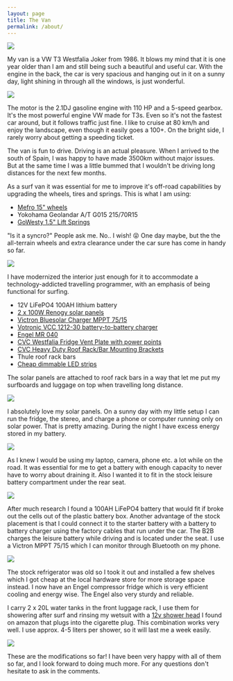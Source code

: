 ```yaml
---
layout: page
title: The Van
permalink: /about/
---
```


![](/assets/van/IMG_4597_resized.JPG)

My van is a VW T3 Westfalia Joker from 1986. It blows my mind that it is one year older than I am and still being such a beautiful and useful car. With the engine in the back, the car is very spacious and hanging out in it on a sunny day, light shining in through all the windows, is just wonderful.

![](/assets/van/IMG_4396_resized.JPG)

The motor is the 2.1DJ gasoline engine with 110 HP and a 5-speed gearbox. It's the most powerful engine VW made for T3s. Even so it's not the fastest car around, but it follows traffic just fine. I like to cruise at 80 km/h and enjoy the landscape, even though it easily goes a 100+. On the bright side, I rarely worry about getting a speeding ticket.

The van is fun to drive. Driving is an actual pleasure. When I arrived to the south of Spain, I was happy to have made 3500km without major issues. But at the same time I was a little bummed that I wouldn't be driving long distances for the next few months.

As a surf van it was essential for me to improve it's off-road capabilities by upgrading the wheels, tires and springs. This is what I am using:

* [Mefro 15" wheels](https://campervanculture.com/shop/15-mefro-steel-wheels-set-of-5/)
* Yokohama Geolandar A/T G015 215/70R15
* [GoWesty 1.5" Lift Springs](https://www.gowesty.com/product/coil-springs/25283/coil-spring-bundle-2wd?v=)

"Is it a syncro?" People ask me. No.. I wish! :stuck_out_tongue_closed_eyes: One day maybe, but the the all-terrain wheels and extra clearance under the car sure has come in handy so far.

![](/assets/van/IMG_4318_resized.JPG)

I have modernized the interior just enough for it to accommodate a technology-addicted travelling programmer, with an emphasis of being functional for surfing.

* 12V LiFePO4 100AH lithium battery
* [2 x 100W Renogy solar panels](https://www.renogy.com/100-watt-12-volt-monocrystalline-solar-panel-compact-design/)
* [Victron Bluesolar Charger MPPT 75/15](https://www.victronenergy.com/solar-charge-controllers/smartsolar-mppt-75-10-75-15-100-15-100-20)
* [Votronic VCC 1212-30 battery-to-battery charger](https://www.votronic.de/index.php/en/products2/series-vcc/standard-version/vcc-1212-30-new)
* [Engel MR 040](https://www.fritz-berger.com/item/engel-compressor-cool-box-mr-040f-2017?delivery_country=163)
* [CVC Westfalia Fridge Vent Plate with power points](https://campervanculture.com/shop/westfalia-fridge-vent-plate-with-high-quality-power-points-brown/)
* [CVC Heavy Duty Roof Rack/Bar Mounting Brackets](https://campervanculture.com/shop/cvc-pair-of-westfalia-poptop-heavy-duty-roof-rack-brackets-new-aluminium-version/)
* Thule roof rack bars
* [Cheap dimmable LED strips](https://www.amazon.co.uk/dp/B00MHTNXRY/ref=pe_3187911_185740111_TE_item)

The solar panels are attached to roof rack bars in a way that let me put my surfboards and luggage on top when travelling long distance.

![](/assets/van/IMG_4976_resized.JPG)

I absolutely love my solar panels. On a sunny day with my little setup I can run the fridge, the stereo, and charge a phone or computer running only on solar power. That is pretty amazing. During the night I have excess energy stored in my battery.

![](/assets/van/IMG_5543_resized.JPG)

As I knew I would be using my laptop, camera, phone etc. a lot while on the road. It was essential for me to get a battery with enough capacity to never have to worry about draining it. Also I wanted it to fit in the stock leisure battery compartment under the rear seat.

![](/assets/van/IMG_5555_resized.JPG)

After much research I found a 100AH LiFePO4 battery that would fit if broke out the cells out of the plastic battery box. Another advantage of the stock placement is that I could connect it to the starter battery with a battery to battery charger using the factory cables that run under the car. The B2B charges the leisure battery while driving and is located under the seat. I use a Victron MPPT 75/15 which I can monitor through Bluetooth on my phone.   

![](/assets/van/IMG_5562_resized.JPG)

The stock refrigerator was old so I took it out and installed a few shelves which I got cheap at the local hardware store for more storage space instead. I now have an Engel compressor fridge which is very efficient cooling and energy wise. The Engel also very sturdy and reliable.

I carry 2 x 20L water tanks in the front luggage rack, I use them for showering after surf and rinsing my wetsuit with a [12v shower head](https://www.amazon.co.uk/dp/B07BXNB66L/ref=pe_3187911_185740111_TE_item) I found on amazon that plugs into the cigarette plug. This combination works very well. I use approx. 4-5 liters per shower, so it will last me a week easily.

![](/assets/van/shower.gif)

These are the modifications so far! I have been very happy with all of them so far, and I look forward to doing much more. For any questions don't hesitate to ask in the comments.
